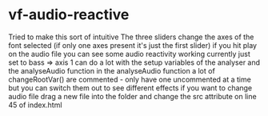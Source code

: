 # vf-audio-reactive
Tried to make this sort of intuitive
The three sliders change the axes of the font selected (if only one axes present it's just the first slider)
if you hit play on the audio file you can see some audio reactivity working
currently just set to bass => axis 1
can do a lot with the setup variables of the analyser and the analyseAudio function
in the analyseAudio function a lot of changeRootVar() are commented - only have one uncommented at a time but you can switch them out to see different effects
if you want to change audio file drag a new file into the folder and change the src attribute on line 45 of index.html
